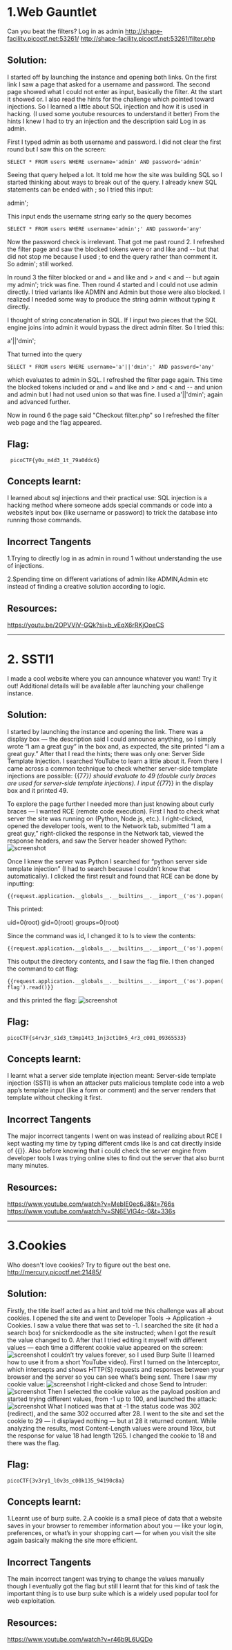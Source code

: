 # 1.Web Gauntlet 

Can you beat the filters?
Log in as admin http://shape-facility.picoctf.net:53261/ http://shape-facility.picoctf.net:53261/filter.php

## Solution:
I started off by launching the instance and opening both links. On the first link I saw a page that asked for a username and password. The second page showed what I could not enter as input, basically the filter. At the start it showed or. I also read the hints for the challenge which pointed toward injections. So I learned a little about SQL injection and how it is used in hacking. (I used some youtube resources to understand it better) From the hints I knew I had to try an injection and the description said Log in as admin.

First I typed admin as both username and password. I did not clear the first round but I saw this on the screen:

```SELECT * FROM users WHERE username='admin' AND password='admin'```


Seeing that query helped a lot. It told me how the site was building SQL so I started thinking about ways to break out of the query. I already knew SQL statements can be ended with ; so I tried this input:

admin';


This input ends the username string early so the query becomes

```SELECT * FROM users WHERE username='admin';' AND password='any'```


Now the password check is irrelevant. That got me past round 2. I refreshed the filter page and saw the blocked tokens were or and like and -- but that did not stop me because I used ; to end the query rather than comment it. So admin'; still worked.

In round 3 the filter blocked or and = and like and > and < and -- but again my admin'; trick was fine. Then round 4 started and I could not use admin directly. I tried variants like ADMIN and Admin but those were also blocked. I realized I needed some way to produce the string admin without typing it directly.

I thought of string concatenation in SQL. If I input two pieces that the SQL engine joins into admin it would bypass the direct admin filter. So I tried this:

a'||'dmin';


That turned into the query

```SELECT * FROM users WHERE username='a'||'dmin';' AND password='any'```


which evaluates to admin in SQL. I refreshed the filter page again. This time the blocked tokens included or and = and like and > and < and -- and union and admin but I had not used union so that was fine. I used a'||'dmin'; again and advanced further.

Now in round 6 the page said "Checkout filter.php" so I refreshed the filter web page and the flag appeared.

## Flag:

```
 picoCTF{y0u_m4d3_1t_79a0ddc6}
```

## Concepts learnt:
I learned about sql injections and their practical use:
SQL injection is a hacking method where someone adds special commands or code into a website’s input box (like username or password) to trick the database into running those commands.


## Incorrect Tangents

1.Trying to directly log in as admin in round 1 without understanding the use of injections. 

2.Spending time on different variations of admin like ADMIN,Admin etc instead of finding a creative solution according to logic.

## Resources:

https://youtu.be/2OPVViV-GQk?si=b_vEqX6rRKjOoeCS


***

# 2. SSTI1

I made a cool website where you can announce whatever you want! Try it out!
Additional details will be available after launching your challenge instance.

## Solution:
I started by launching the instance and opening the link. There was a display box — the description said I could announce anything, so I simply wrote “I am a great guy” in the box and, as expected, the site printed “I am a great guy.” After that I read the hints; there was only one:
Server Side Template Injection. I searched YouTube to learn a little about it. From there I came across a common technique to check whether server-side template injections are possible: {{7*7}} should evaluate to 49 (double curly braces are used for server-side template injections). I input {{7*7}} in the display box and it printed 49.

To explore the page further I needed more than just knowing about curly braces — I wanted RCE (remote code execution). First I had to check what server the site was running on (Python, Node.js, etc.). I right-clicked, opened the developer tools, went to the Network tab, submitted “I am a great guy,” right-clicked the response in the Network tab, viewed the response headers, and saw the Server header showed Python:
![screenshot](./images/Screenshot4.png)

Once I knew the server was Python I searched for “python server side template injection” (I had to search because I couldn’t know that automatically). I clicked the first result and found that RCE can be done by inputting:
```
{{request.application.__globals__.__builtins__.__import__('os').popen('id').read()}}
```


This printed:

uid=0(root) gid=0(root) groups=0(root)


Since the command was id, I changed it to ls to view the contents:
```
{{request.application.__globals__.__builtins__.__import__('os').popen('ls').read()}}
```


This output the directory contents, and I saw the flag file. I then changed the command to cat flag:

```
{{request.application.__globals__.__builtins__.__import__('os').popen('cat flag').read()}}
```
and this printed the flag:
![screenshot](./images/Screenshot3.png)
## Flag:

```
picoCTF{s4rv3r_s1d3_t3mp14t3_1nj3ct10n5_4r3_c001_09365533}
```

## Concepts learnt:
I learnt what a server side template injection meant:
Server-side template injection (SSTI) is when an attacker puts malicious template code into a web app’s template input (like a form or comment) and the server renders that template without checking it first.


## Incorrect Tangents

The major incorrect tangents I went on was instead of realizing about RCE I kept wasting my time by typing different cmds like ls and cat directly inside of {{}}. Also before knowing that i could check the server engine from developer tools I was trying online sites to find out the server that also burnt many minutes.

## Resources:

https://www.youtube.com/watch?v=MebIE0ec6J8&t=766s
https://www.youtube.com/watch?v=SN6EVIG4c-0&t=336s

***

# 3.Cookies

Who doesn't love cookies? Try to figure out the best one. http://mercury.picoctf.net:21485/

## Solution:
Firstly, the title itself acted as a hint and told me this challenge was all about cookies. I opened the site and went to Developer Tools → Application → Cookies. I saw a value there that was set to -1. I searched the site (it had a search box) for snickerdoodle as the site instructed; when I got the result the value changed to 0. After that I tried editing it myself with different values — each time a different cookie value appeared on the screen:
 ![screenshot](./images/Screenshot5.png)
I couldn’t try values forever, so I used Burp Suite (I learned how to use it from a short YouTube video). First I turned on the Interceptor, which intercepts and shows HTTP(S) requests and responses between your browser and the server so you can see what’s being sent. There I saw my cookie value:
 ![screenshot](./images/Screenshot6.png)
I right-clicked and chose Send to Intruder:
 ![screenshot](./images/Screenshot7.png)
Then I selected the cookie value as the payload position and started trying different values, from -1 up to 100, and launched the attack:
 ![screenshot](./images/Screenshot8.png)
What I noticed was that at -1 the status code was 302 (redirect), and the same 302 occurred after 28. I went to the site and set the cookie to 29 — it displayed nothing — but at 28 it returned content. While analyzing the results, most Content-Length values were around 19xx, but the response for value 18 had length 1265. I changed the cookie to 18 and there was the flag.


## Flag:

```
picoCTF{3v3ry1_l0v3s_c00k135_94190c8a}
```

## Concepts learnt:
1.Learnt use of burp suite.
2.A cookie is a small piece of data that a website saves in your browser to remember information about you — like your login, preferences, or what’s in your shopping cart — for when you visit the site again basically making the site more efficient.


## Incorrect Tangents

The main incorrect tangent was trying to change the values manually though I eventually got the flag but still I learnt that for this kind of task the important thing is to use burp suite which is a widely used popular tool for web exploitation.

## Resources:

https://www.youtube.com/watch?v=r46b9L6UQDo